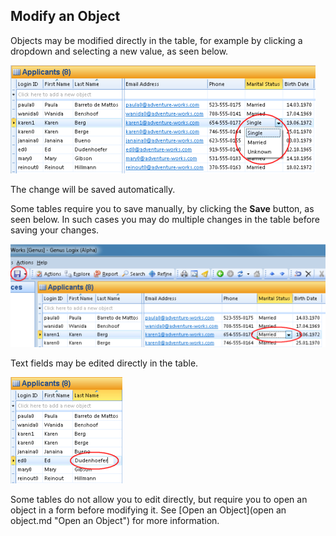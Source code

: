 ## Modify an Object

Objects may be modified directly in the table, for example by clicking a dropdown and selecting a new value, as seen below.

![ID141E7DA7414E422B.ID06C50DAF81A74E21.png](media/ID141E7DA7414E422B.ID06C50DAF81A74E21.png)

The change will be saved automatically.

Some tables require you to save manually, by clicking the **Save** button, as seen below. In such cases you may do multiple changes in the table before saving your changes.

![ID141E7DA7414E422B.ID59C1CAF681EB48C5.png](media/ID141E7DA7414E422B.ID59C1CAF681EB48C5.png)

Text fields may be edited directly in the table.

![ID141E7DA7414E422B.ID7BC52E0816064D53.png](media/ID141E7DA7414E422B.ID7BC52E0816064D53.png)

Some tables do not allow you to edit directly, but require you to open an object in a form before modifying it. See [Open an Object](open an object.md "Open an Object") for more information.